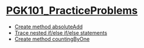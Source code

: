 # [PGK101_PracticeProblems](../)

- [Create method absoluteAdd](absoluteAdd)
- [Trace nested if/else if/else statements](nestedMysteryCode)
- [Create method countingByOne](countingByOne)